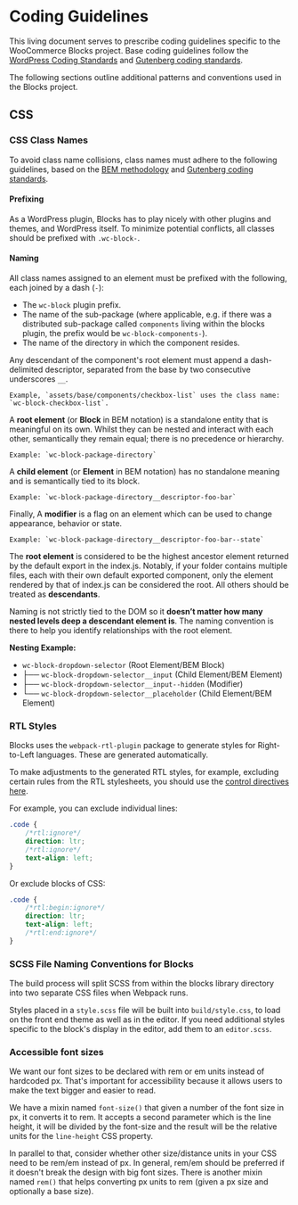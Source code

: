 # Coding Guidelines

This living document serves to prescribe coding guidelines specific to the WooCommerce Blocks project. Base coding guidelines follow the [WordPress Coding Standards](https://make.wordpress.org/core/handbook/best-practices/coding-standards/) and [Gutenberg coding standards](https://developer.wordpress.org/block-editor/contributors/develop/coding-guidelines/).

The following sections outline additional patterns and conventions used in the Blocks project.

## CSS

### CSS Class Names

To avoid class name collisions, class names must adhere to the following guidelines, based on the [BEM methodology](https://en.bem.info/methodology/) and [Gutenberg coding standards](https://developer.wordpress.org/block-editor/contributors/develop/coding-guidelines/).

#### Prefixing

As a WordPress plugin, Blocks has to play nicely with other plugins and themes, and WordPress itself. To minimize potential conflicts, all classes should be prefixed with `.wc-block-`.

#### Naming

All class names assigned to an element must be prefixed with the following, each joined by a dash (`-`):

-   The `wc-block` plugin prefix.
-   The name of the sub-package (where applicable, e.g. if there was a distributed sub-package called `components` living within the blocks plugin, the prefix would be `wc-block-components-`).
-   The name of the directory in which the component resides.

Any descendant of the component's root element must append a dash-delimited descriptor, separated from the base by two consecutive underscores `__`.

    Example, `assets/base/components/checkbox-list` uses the class name: `wc-block-checkbox-list`.

A **root element** (or **Block** in BEM notation) is a standalone entity that is meaningful on its own. Whilst they can be nested and interact with each other, semantically they remain equal; there is no precedence or hierarchy.

    Example: `wc-block-package-directory`

A **child element** (or **Element** in BEM notation) has no standalone meaning and is semantically tied to its block.

    Example: `wc-block-package-directory__descriptor-foo-bar`

Finally, A **modifier** is a flag on an element which can be used to change appearance, behavior or state.

    Example: `wc-block-package-directory__descriptor-foo-bar--state`

The **root element** is considered to be the highest ancestor element returned by the default export in the index.js. Notably, if your folder contains multiple files, each with their own default exported component, only the element rendered by that of index.js can be considered the root. All others should be treated as **descendants**.

Naming is not strictly tied to the DOM so it **doesn’t matter how many nested levels deep a descendant element is**. The naming convention is there to help you identify relationships with the root element.

**Nesting Example:**

-   `wc-block-dropdown-selector` (Root Element/BEM Block)
-   ├── `wc-block-dropdown-selector__input` (Child Element/BEM Element)
-   ├── `wc-block-dropdown-selector__input--hidden` (Modifier)
-   └── `wc-block-dropdown-selector__placeholder` (Child Element/BEM Element)

### RTL Styles

Blocks uses the `webpack-rtl-plugin` package to generate styles for Right-to-Left languages. These are generated automatically.

To make adjustments to the generated RTL styles, for example, excluding certain rules from the RTL stylesheets, you should use the [control directives here](https://rtlcss.com/learn/usage-guide/control-directives/index.html).

For example, you can exclude individual lines:

```css
.code {
	/*rtl:ignore*/
	direction: ltr;
	/*rtl:ignore*/
	text-align: left;
}
```

Or exclude blocks of CSS:

```css
.code {
	/*rtl:begin:ignore*/
	direction: ltr;
	text-align: left;
	/*rtl:end:ignore*/
}
```

### SCSS File Naming Conventions for Blocks

The build process will split SCSS from within the blocks library directory into two separate CSS files when Webpack runs.

Styles placed in a `style.scss` file will be built into `build/style.css`, to load on the front end theme as well as in the editor. If you need additional styles specific to the block's display in the editor, add them to an `editor.scss`.

### Accessible font sizes

We want our font sizes to be declared with rem or em units instead of hardcoded px. That's important for accessibility because it allows users to make the text bigger and easier to read.

We have a mixin named `font-size()` that given a number of the font size in px, it converts it to rem. It accepts a second parameter which is the line height, it will be divided by the font-size and the result will be the relative units for the `line-height` CSS property.

In parallel to that, consider whether other size/distance units in your CSS need to be rem/em instead of px. In general, rem/em should be preferred if it doesn't break the design with big font sizes. There is another mixin named `rem()` that helps converting px units to rem (given a px size and optionally a base size).
